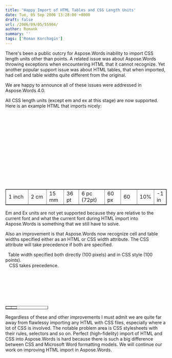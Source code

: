 ```yaml
---
title: 'Happy Import of HTML Tables and CSS Length Units'
date: Tue, 05 Sep 2006 13:28:00 +0000
draft: false
url: /2006/09/05/55904/
author: Romank
summary: ''
tags: ['Roman Korchagin']
---
```


There's been a public outcry for Aspose.Words inability to import CSS length units other than points. A related issue was about Aspose.Words throwing exceptions when encountering HTML that it cannot recognize. Yet another popular support issue was about HTML tables, that when imported, had cell and table widths quite different from the original.

We are happy to announce all of these issues were addressed in Aspose.Words 4.0.

All CSS length units (except em and ex at this stage) are now supported. Here is an example HTML that imports nicely:

  <table border="1">  
   <tr>  
    <td style="width: 1in;">1 inch</td>  
    <td style="width: 2CM;">2 cm</td>  
    <td style="width: 15mM;">15 mm</td>  
    <td style="width: 36Pt;">36 pt</td>  
    <td style="width: 6pc;">6 pc (72pt)</td>  
    <td style="width: 60px;">60 px</td>  
    <td style="width: 60;">60</td>  
    <td style="width: 10%;">10%</td>  
    <td style="width: -1in;">-1 in</td>  
   </tr>  
  </table>

  
Em and Ex units are not yet supported because they are relative to the current font and what the current font during HTML import into Aspose.Words is something that we still have to solve.

Also an improvement is that Aspose.Words now recognize cell and table widths specified either as an HTML or CSS width attribute. The CSS attribute will take precedence if both are specified.

  Table width specified both directly (100 pixels) and in CSS style (100 points).  
   CSS takes precedence.  
  <table border="1" width="100" style="width:100pt">  
   <tr>  
    <td> </td>  
    <td> </td>  
   </tr>  
  </table>  

Regardless of these and other improvements I must admit we are quite far away from flawlessy importing any HTML with CSS files, especially where a lot of CSS is involved. The notable problem area is CSS stylesheets with their rules, selectors and so on. Perfect (high-fidelity) import of HTML and CSS into Aspose.Words is hard because there is such a big difference between CSS and Microsoft Word formatting models. We will continue our work on improving HTML import in Aspose.Words.







